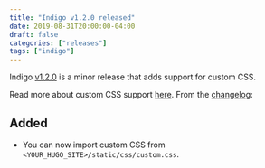 ```yaml
---
title: "Indigo v1.2.0 released"
date: 2019-08-31T20:00:00-04:00
draft: false
categories: ["releases"]
tags: ["indigo"]
---
```


Indigo [v1.2.0] is a minor release that adds support for custom CSS.

<!--more-->

Read more about custom CSS support [here]. From the [changelog]:

## Added

- You can now import custom CSS from `<YOUR_HUGO_SITE>/static/css/custom.css`.

[v1.2.0]: https://github.com/AngeloStavrow/indigo/releases/tag/v1.2.0
[here]: /post/custom-css-support/
[changelog]: https://github.com/AngeloStavrow/indigo/blob/master/CHANGELOG.md#120---2019-08-31
